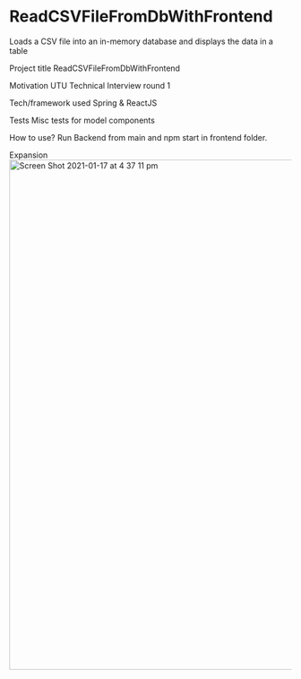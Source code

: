 # ReadCSVFileFromDbWithFrontend
Loads a CSV file into an in-memory database and displays the data in a table

Project title
ReadCSVFileFromDbWithFrontend

Motivation
UTU Technical Interview round 1

Tech/framework used
Spring & ReactJS

Tests
Misc tests for model components

How to use?
Run Backend from main and npm start in frontend folder. 

Expansion
<img width="911" alt="Screen Shot 2021-01-17 at 4 37 11 pm" src="https://user-images.githubusercontent.com/46387884/104832128-d8516c00-58e2-11eb-90d0-d4020e0d45c0.png">
